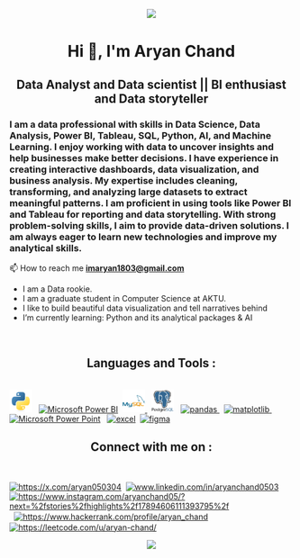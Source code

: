 <p align="center">
<img src="https://capsule-render.vercel.app/api?type=waving&color=33aaff&height=120&section=header&text=%20&fontSize=90" />
</p>

<h1 align="center">Hi 👋, I'm Aryan Chand</h1>
<h2 align="center"> Data Analyst and Data scientist || BI enthusiast and Data storyteller </h2>
<h3>I am a data professional with skills in Data Science, Data Analysis, Power BI, Tableau, SQL, Python, AI, and Machine Learning. I enjoy working with data to uncover insights and help businesses make better decisions. I have experience in creating interactive dashboards, data visualization, and business analysis. My expertise includes cleaning, transforming, and analyzing large datasets to extract meaningful patterns. I am proficient in using tools like Power BI and Tableau for reporting and data storytelling. With strong problem-solving skills, I aim to provide data-driven solutions. I am always eager to learn new technologies and improve my analytical skills.</h3>

📫 How to reach me **imaryan1803@gmail.com**

- I am a Data rookie.
- I am a graduate student in Computer Science at AKTU.
- I like to build beautiful data visualization and tell narratives behind
- I’m currently learning: Python and its analytical packages & AI 

<!-- GitHub stats from https://github.com/anuraghazra/github-readme-stats 
![](https://github-readme-stats.vercel.app/api?username=Aryan-chand&theme=radical&hide_border=false&include_all_commits=true&count_private=true)<br/> -->
<br>
<h2 align="center">
Languages and Tools :
</h2>
<br>
<a href="https://www.python.org" target="_blank" rel="noreferrer"> <img src="https://raw.githubusercontent.com/devicons/devicon/master/icons/python/python-original.svg" alt="python" width="40" height="40"/></a> &nbsp;
<a href="https://powerbi.microsoft.com/en/" target="_blank" rel="noreferrer"> <img src="https://upload.wikimedia.org/wikipedia/commons/thumb/c/cf/New_Power_BI_Logo.svg/600px-New_Power_BI_Logo.svg.png?20210102182532" alt="Microsoft Power BI" width="40" height="40"/></a>&nbsp; 
<a href="https://www.mysql.com/" target="_blank" rel="noreferrer"> <img src="https://raw.githubusercontent.com/devicons/devicon/master/icons/mysql/mysql-original-wordmark.svg" alt="mysql" width="40" height="40"/> </a> &nbsp;
<a href="https://www.postgresql.org" target="_blank" rel="noreferrer"> <img src="https://raw.githubusercontent.com/devicons/devicon/master/icons/postgresql/postgresql-original-wordmark.svg" alt="postgresql" width="40" height="40"/></a> &nbsp;
<a href="https://pandas.pydata.org/" target="_blank" rel="noreferrer"> <img src="https://numfocus.org/wp-content/uploads/2016/07/pandas-logo-300.png" alt="pandas" width="40" height="40"/> </a> &nbsp;
<a href="https://matplotlib.org/" target="_blank" rel="noreferrer"> <img src="https://matplotlib.org/_static/logo_light.svg" alt="matplotlib" width="40" height="40"/>&nbsp;
<a href="https://www.microsoft.com/en-us/microsoft-365/powerpoint" target="_blank" rel="noreferrer"> <img src="https://upload.wikimedia.org/wikipedia/commons/3/3b/Microsoft_PowerPoint_Logo.png" alt="Microsoft Power Point" width="40" height="40"/></a> &nbsp;
<a href="https://www.microsoft.com/en-us/microsoft-365/excel" target="_blank" rel="noreferrer"> <img src="https://upload.wikimedia.org/wikipedia/commons/thumb/3/34/Microsoft_Office_Excel_%282019%E2%80%93present%29.svg/2203px-Microsoft_Office_Excel_%282019%E2%80%93present%29.svg.png" alt="excel" width="40" height="40"/></a>&nbsp;
<a href="https://www.canva.com/" target="_blank" rel="noreferrer"> <img src="https://www.vectorlogo.zone/logos/canva/canva-icon.svg" alt="figma" width="40" height="40"/></a>&nbsp;
<br>
<h2 align="center">
Connect with me on :
</h2>
<br>
<p align="left"> 
<a href="https://x.com/aryan050304" target="blank"><img align="center" src="https://raw.githubusercontent.com/rahuldkjain/github-profile-readme-generator/master/src/images/icons/Social/twitter.svg" alt="https://x.com/aryan050304" height="30" width="40" /></a>&nbsp; 
<a href="https://www.linkedin.com/in/aryanchand0503/" target="blank"><img align="center" src="https://raw.githubusercontent.com/rahuldkjain/github-profile-readme-generator/master/src/images/icons/Social/linked-in-alt.svg" alt="www.linkedin.com/in/aryanchand0503" height="30" width="40" /></a>&nbsp; 
<a href="https://www.instagram.com/aryanchand05/?next=%2fstories%2fhighlights%2f17894606111393795%2f" target="blank"><img align="center" src="https://raw.githubusercontent.com/rahuldkjain/github-profile-readme-generator/master/src/images/icons/Social/instagram.svg" alt="https://www.instagram.com/aryanchand05/?next=%2fstories%2fhighlights%2f17894606111393795%2f" height="30" width="40" /></a>&nbsp; 
<a href="https://www.hackerrank.com/profile/aryan_chand" target="blank"><img align="center" src="https://raw.githubusercontent.com/rahuldkjain/github-profile-readme-generator/master/src/images/icons/Social/hackerrank.svg" alt="https://www.hackerrank.com/profile/aryan_chand" height="30" width="40" /></a>&nbsp; 
<a href="https://leetcode.com/u/aryan-chand/" target="blank"><img align="center" src="https://raw.githubusercontent.com/rahuldkjain/github-profile-readme-generator/master/src/images/icons/Social/leet-code.svg" alt="https://leetcode.com/u/aryan-chand/" height="30" width="40" /></a>
</p>

<p align="center">
  <img src="https://capsule-render.vercel.app/api?type=waving&color=33aaff&height=80&section=footer"/>
</p>
